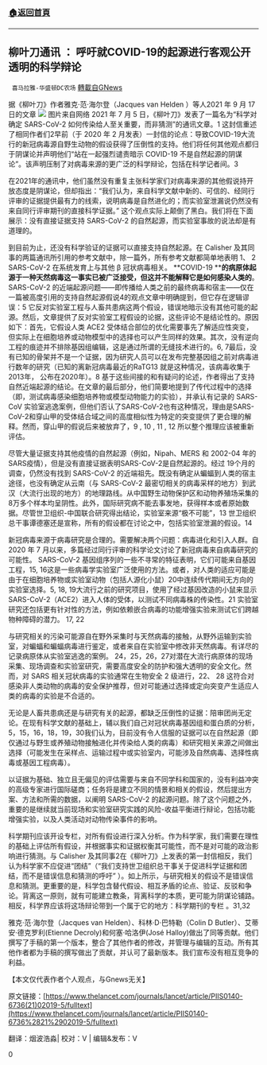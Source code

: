 ###  [:house:返回首頁](https://github.com/ourhimalayas/txt)
---


## 柳叶刀通讯 ： 呼吁就COVID-19的起源进行客观公开透明的科学辩论
` 喜马拉雅-华盛顿DC农场` [轉載自GNews](https://gnews.org/zh-hans/1545204/)

据《柳叶刀》作者雅克·范·海尔登（Jacques van Helden ）等人2021 年 9 月 17 日的文章
![](https://assets.gnews.org/wp-content/uploads/2021/09/lyd_adobespark.png)
图片来自网络
2021 年 7 月 5 日，《柳叶刀》发表了一篇名为“科学对确定 SARS-CoV-2 如何传染给人至关重要，而非猜测”的通讯文章。1 这封信重述了相同作者们2早前（于 2020 年 2 月发表）一封信的论点：导致COVID-19大流行的新冠病毒源自野生动物的假设获得了压倒性的支持。他们将任何其他观点都归于阴谋论并声明他们“站在一起强烈谴责暗示 COVID-19 不是自然起源的阴谋论”。该声明压制了对病毒来源的更广泛的科学辩论，包括在科学记者间。3

在2021年的通讯中，他们虽然没有重复主张科学家们对病毒来源的其他假说持开放态度是阴谋论，但却指出：“我们认为，来自科学文献中新的、可信的、经同行评审的证据提供最有力的线索，说明病毒是自然进化的；而实验室泄漏说仍然没有来自同行评审期刊的直接科学证据。” 这个观点实际上颠倒了黑白。我们将在下面展示：没有直接证据支持 SARS-CoV-2 的自然起源，而实验室事故的说法却是有道理的。

到目前为止，还没有科学验证的证据可以直接支持自然起源。在 Calisher 及其同事的两篇通讯所引用的参考文献中，除一篇外，所有参考文献都简单地表明 1、 2 SARS-CoV-2 在系统发育上与其他 β 冠状病毒相关。 **COVID-19 ****的病原体起源于一种天然病毒这一事实已被广泛接受，但这并不能解释它是如何感染人类的**。 SARS-CoV-2 的近端起源问题——即传播给人类之前的最终病毒和宿主——仅在一篇被高度引用的支持自然起源假说4的观点文章中明确提到，但它存在逻辑谬误：5 它反对实验室工程与人畜共患病这两个假设，错误地暗示没有其他可能的起源。然后，文章提供了反对实验室工程假设的论据，这些评论不是结论性的。原因如下：首先，它假设人类 ACE2 受体结合部位的优化需要事先了解适应性突变，但实际上在细胞培养或动物模型中的选择也可以产生同样的效果。其次，没有逆向工程的痕迹并不排除基因组编辑，这是通过所谓的无缝技术进行的。6, 7最后，没有已知的骨架并不是一个证据，因为研究人员可以在发布完整基因组之前对病毒进行数年的研究（已知的离新冠病毒最近的RaTG13 就是这种情况，该病毒收集于2013年， 公布在2020年）。8 基于这些间接的和有疑问的论述，作者得出了支持自然近端起源的结论。在文章的最后部分，他们简要地提到了传代过程中的选择（即，测试病毒感染细胞培养物或模型动物能力的实验），并承认有记录的 SARS-CoV 实验室逃逸案例，但他们否认了SARS-CoV-2也有这种情况，理由是SARS-CoV-2和穿山甲的受体结合域之间的高度相似性为特定的突变提供了更合理的解释。然而，穿山甲的假说后来被放弃了，9 , 10 , 11 , 12 所以整个推理应该被重新评估。

尽管大量证据支持其他疫情的自然起源（例如，Nipah、MERS 和 2002-04 年的SARS疫情），但是没有直接证据表明SARS-CoV-2是自然起源的。经过 19个月的调查，仍然没有找到 SARS-CoV-2 的近端祖先。既没有确定从蝙蝠到人类的宿主途径，也没有确定从云南（与 SARS-CoV-2 最密切相关的病毒采样的地方）到武汉（大流行出现的地方）的地理路线。从中国野生动物保护区和动物养殖场采集的 8万多个样本均呈阴性。此外，国际研究病不能去事发地，获得样本或者原始数据。尽管世卫组织-中国联合研究得出结论，实验室来源“极不可能”，13 世卫组织总干事谭德塞还是宣称，所有的假设都在讨论之中，包括实验室泄漏的假设。14

新冠病毒来源于病毒研究是合理的。需要解决两个问题：病毒进化和引入人群。自 2020 年 7 月以来，多篇经过同行评审的科学论文讨论了新冠病毒来自病毒研究的可能性。 SARS-CoV-2 基因组序列的一些不寻常的特征表明，它们可能来自基因工程，15, 16这是一些病毒学实验室广泛使用的方法。或者，对人类的适应可能是由于在细胞培养物或实验室动物（包括人源化小鼠）20中连续传代期间无方向的实验室选择。5, 18, 19大流行之前的研究项目，使用了经过基因改造的小鼠来显示SARS-CoV-2（ACE2）进入人体的受体，以测试不同病毒株的传染性。21 实验室研究还包括更有针对性的方法，例如依赖嵌合病毒的功能增强实验来测试它们跨越物种障碍的潜力。 17, 22

与研究相关的污染可能源自在野外采集时与天然病毒的接触，从野外运输到实验室，对蝙蝠和蝙蝠病毒进行鉴定，或者来自在实验室中修改非天然病毒。有详尽的记录病原体从实验室逃逸的案例。 24，25，26，27对潜在大流行病原体的现场采集、现场调查和实验室研究，需要高度安全的防护和强大透明的安全文化。然而，对 SARS 相关冠状病毒的实验通常在生物安全 2 级进行，22、 28 这符合对感染非人类动物的病毒的安全保护推荐，但对可能通过选择或定向突变产生适应人类的病毒的实验是不合适的。

无论是人畜共患病还是与研究有关的起源，都缺乏压倒性的证据：陪审团尚无定论。在现有科学文献的基础上，辅以我们自己对冠状病毒基因组和蛋白质的分析，5，15，16，18，19，30我们认为，目前没有令人信服的证据可以在自然起源（即仅通过与野生或养殖动物接触进化并传染给人类的病毒）和研究相关来源之间做出选择（可能发生在采样点、运输过程中或实验室内，可能涉及自然病毒、选择性病毒或基因工程病毒）。

以证据为基础、独立且无偏见的评估需要与来自不同学科和国家的，没有利益冲突的高级专家进行国际磋商；任务将是建立不同的情景和相关的假设，然后提出方案、方法和所需的数据，以阐明 SARS-CoV-2 的起源问题。除了这个问题之外，重要的是继续就当前现场和实验室研究实践的风险-收益平衡进行辩论，包括功能增强实验，以及人类活动对动物传染事件的影响。

科学期刊应该开设专栏，对所有假设进行深入分析。作为科学家，我们需要在理性的基础上评估所有假设，并根据事实和证据权衡其可能性，而不是对可能的政治影响进行猜测。与 Calisher 及其同事2在《柳叶刀》上发表的第一封信相反，我们认为科学家不应促进“团结”（“我们支持世卫组织总干事关于促进科学证据和团结，而不是错误信息和猜测的呼吁” ）。如上所示，与研究相关的假设不是错误信息和猜测。更重要的是，科学包含替代假设、相互矛盾的论点、验证、反驳和争论。背离这一原则，就有可能建立教条，背离科学的本质，更可能为阴谋论铺路。相反，科学界应该将这场辩论带到一个属于它的地方：科学期刊的专栏 。31,32

雅克·范·海尔登（Jacques van Helden）、科林·D·巴特勒（Colin D Butler）、艾蒂安·德克罗利(Etienne Decroly)和何塞·哈洛伊(José Halloy)做出了同等贡献。他们撰写了手稿的第一个版本，整合了其他作者的修改，并管理与编辑的互动。所有其他作者都为手稿的撰写做出了贡献，并认可了最新版本。我们宣布没有相互竞争的利益。

【本文仅代表作者个人观点，与Gnews无关】

原文链接：[https://www.thelancet.com/journals/lancet/article/PIIS0140-6736(21)02019-5/fulltext](https://www.thelancet.com/journals/lancet/article/PIIS0140-6736%2821%2902019-5/fulltext)

翻译：烟波浩淼| 校对：V | 编辑&发布：V

0
